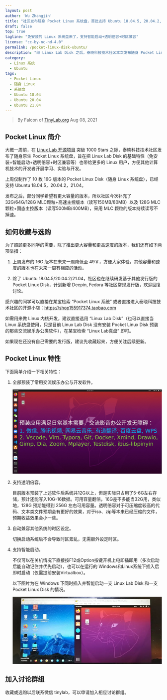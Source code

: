 ```yaml
---
layout: post
author: 'Wu Zhangjin'
title: "社区发布随身 Pocket Linux 系统盘，首批支持 Ubuntu 18.04.5, 20.04.2, 21.04"
draft: false
top: true
tagline: "免安装的 Linux 系统盘来了，支持智能启动+透明倍容+时区兼容"
license: "cc-by-nc-nd-4.0"
permalink: /pocket-linux-disk-ubuntu/
description: "继 Linux Lab Disk 之后，泰晓科技技术社区本次发布随身 Pocket Linux Disk，预装多种交流影音办公与开发软件，免安装，并且支持智能启动+透明倍容+时区兼容。"
category:
  - Linux 系统
  - Ubuntu
tags:
  - Pocket Linux
  - 随身 Linux
  - 系统盘
  - Ubuntu 18.04
  - Ubuntu 20.04
  - Ubuntu 21.04
---
```


> By Falcon of [TinyLab.org][1]
> Aug 08, 2021

## Pocket Linux 简介

大概一周前，在 [Linux Lab 开源项目](https://gitee.com/tinylab/linux-lab) 突破 1000 Stars 之际，泰晓科技技术社区发布了随身原生 Pocket Linux 系统盘，旨在把 Linux Lab Disk 的基础特性（免安装+智能启动+透明倍容+时区兼容等）也带给更多的 Linux 用户，方便其他计算机技术的开发者开展学习、实验与开发。

上周仅制作了 10 枚 16G 版本的 Pocket Linux Disk（随身 Linux 系统盘），已经支持 Ubuntu 18.04.5，20.04.2，21.04。

发布之后，部分同学希望有更大容量的版本，所以社区今次补充了 32G/64G/128G MLC颗粒+高速主控版本（读写150MB/80MB）以及 128G MLC颗粒+固态主控版本（读写500MB/400MB），采用 MLC 颗粒的版本持续读写不掉速。

## 如何收藏与选购

为了照顾更多同学的需要，除了推出更大容量和更高速度的版本，我们还有如下两项举措：

1. 上周发布的 16G 版本在未来一周降低至 49￥，方便大家体验，其他容量和速度的版本也在未来一周有相应的活动。

2. 除了 Ubuntu 18.04.5/20.04.2/21.04，社区也在继续研发基于其他发行版的 Pocket Linux Disk，计划新增 Deepin, Fedora 等社区常规发行版，欢迎回复讨论。

感兴趣的同学可以直接在某宝检索 “Pocket Linux 系统” 或者直接进入泰晓科技技术社区的开源小店：<https://shop155917374.taobao.com>

如需用来做 Linux 内核开发，建议直接选用 “Linux Lab Disk”（也可以直接当 Linux 系统盘使用，只是目前 Linux Lab Disk 没有安装 Pocket Linux Disk 预装的那些交流娱乐办公类软件），在某宝检索 “Linux Lab真盘” 即可。

如果现在还没有自己需要的发行版，建议先收藏起来，方便关注后续更新。

## Pocket Linux 特性

下面简单介绍一下相关特性：

1. 全部预装了常用交流娱乐办公与开发软件。

    ![Pocket Linux - pre-installed softwares](/wp-content/uploads/2021/08/pocket-linux/pocket-linux-intro.jpg)

2. 支持透明倍容。

    目前版本预装了上述软件后系统共12G以上，但是实际只占用了5-6G左右存储，预计还能写入10G-16数据。可用容量翻倍，16G差不多能当32G用，类似地，128G 预期能得到 256G 左右可用容量。透明倍容对于可压缩度较高的代码、文本类文件预期会有更好的效果，对于iso、zip等本来已经压缩的文件，预期收益效果会小一些。

3. 自动兼容其他系统的时区设定。

    切换启动系统后不会导致时区紊乱，无需额外设定时区。

4. 支持智能启动。

    不仅可以在关机情况下直接按F12或Option按键开机上电即插即用（多次启动后能自动记住并优先启动），也可以在运行的 Windows和Linux系统下插入后即时启动（仅需提前安装Virtualbox）。

    以下图片为在 Windows 下同时插入并智能启动一支 Linux Lab Disk 和一支 Pocket Linux Disk 的情况。

    ![Pocket linux disk 智能启动效果](/wp-content/uploads/2021/08/pocket-linux/pocket-linux-vmboot-demo.jpg)

## 加入讨论群组

收藏或选购以后联系微信 tinylab，可以申请加入相应讨论群组。

[1]: http://tinylab.org
